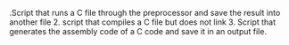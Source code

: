 .Script that runs a C file through the preprocessor and save the result into another file
2. script that compiles a C file but does not link
3. Script that generates the assembly code of a C code and save it in an output file.
